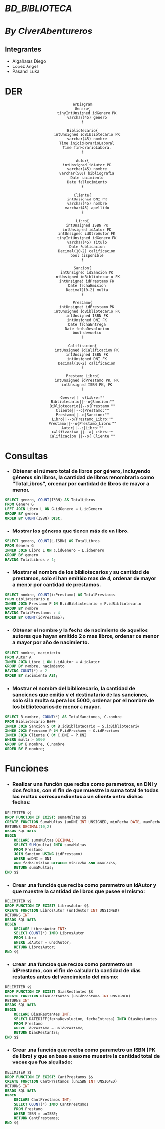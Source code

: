 # ***BD_BIBLIOTECA***
# *By CiverAbentureros*

## Integrantes

- Algañaras Diego
- Lopez Angel
- Pasandi Luka

# DER

<div align="center">

```mermaid
erDiagram
Genero{
    tinyIntUnsigned idGenero PK
    varchar(45) genero
}

Bibliotecario{
    intUnsigned idBibliotecario PK
    varchar(45) nombre
    Time inicioHorarioLaboral
    Time finHorarioLaboral
}

Autor{
    intUnsigned idAutor PK
    varchar(45) nombre
    varchar(500) bibliografia
    Date nacimiento
    Date fallecimiento
}

Cliente{
    intUnsigned DNI PK
    varchar(45) nombre
    varchar(45) apellido
}

Libro{
    intUnsigned ISBN PK
    intUnsigned idAutor FK
    intUnsigned idOtroAutor FK
    tinyIntUnsigned idGenero FK
    varchar(45) Titulo
    Date Publicacion
    Decimal(10-2) calificacion
    bool disponible
}

Sancion{
    intUnsigned idSancion PK
    intUnsigned idBibliotecario FK
    intUnsigned idPrestamo FK
    Date fechaEmision
    Decimal(10-2) multa
}

Prestamo{
    intUnsigned idPrestamo PK
    intUnsigned idBibliotecario FK
    intUnsigned ISBN FK
    intUnsigned DNI FK
    Date fechaEntrega
    Date fechaDevolucion
    bool devuelto
}

Calificacion{
    intUnsigned idCalificacion PK
    intUnsigned ISBN FK
    intUnsigned DNI FK
    Decimal(10-2) calificacion
}

Prestamo_Libro{
    intUnsigned idPrestamo PK, FK
    intUnsigned ISBN PK, FK
}

Genero||--o{Libro:""
Bibliotecario||--o{Sancion:""
Bibliotecario||--o{Prestamo:""
Cliente||--o{Prestamo:""
Prestamo||--o|Sancion:""
Libro||--o{Prestamo_Libro:""
Prestamo||--o{Prestamo_Libro:""
Autor||--o{Libro:""
Calificacion ||--o{ Libro:""
Calificacion ||--o{ Cliente:""
```
</div>

# Consultas

- ### Obtener el número total de libros por género, incluyendo géneros sin libros, la cantidad de libros renombrarla como "TotalLibros", ordenar por cantidad de libros de mayor a menor.

```sql
SELECT genero, COUNT(ISBN) AS TotalLibros
FROM Genero G
LEFT JOIN Libro L ON G.idGenero = L.idGenero
GROUP BY genero
ORDER BY COUNT(ISBN) DESC;
```

- ### Mostrar los géneros que tienen más de un libro.

```sql
SELECT genero, COUNT(L.ISBN) AS TotalLibros
FROM Genero G
INNER JOIN Libro L ON G.idGenero = L.idGenero
GROUP BY genero
HAVING TotalLibros > 1;
```

- ### Mostrar el nombre de los bibliotecarios y su cantidad de prestamos, solo si han emitido mas de 4, ordenar de mayor a menor por cantidad de prestamos.

```sql
SELECT nombre, COUNT(idPrestamo) AS TotalPrestamos
FROM Bibliotecario B
INNER JOIN Prestamo P ON B.idBibliotecario = P.idBibliotecario
GROUP BY nombre
HAVING TotalPrestamos > 4
ORDER BY COUNT(idPrestamo);
```

-  ### Obtener el nombre y la fecha de nacimiento de aquellos autores que hayan emitido 2 o mas libros, ordenar de menor a mayor por año de nacimiento. 

```sql
SELECT nombre, nacimiento
FROM Autor A
INNER JOIN Libro L ON L.idAutor = A.idAutor
GROUP BY nombre, nacimiento
HAVING COUNT(*) > 2
ORDER BY nacimiento ASC;
```

- ### Mostrar el nombre del bibliotecario, la cantidad de sanciones que emitio y el destinatario de las sanciones, solo si la multa supera los 5000, ordenar por el nombre de los bibliotecarios de menor a mayor.

```sql
SELECT B.nombre, COUNT(*) AS TotalSanciones, C.nombre
FROM Bibliotecario B###
INNER JOIN Sancion S ON B.idBibliotecario = S.idBibliotecario
INNER JOIN Prestamo P ON P.idPrestamo = S.idPrestamo
INNER JOIN Cliente C ON C.DNI = P.DNI 
WHERE multa > 5000
GROUP BY B.nombre, C.nombre
ORDER BY B.nombre;
```

# Funciones

- ### Realizar una función que reciba como parametros, un DNI y dos fechas, con el fin de que muestre la suma total de todas las multas correspondientes a un cliente entre dichas fechas:

```sql
DELIMITER $$
DROP FUNCTION IF EXISTS sumaMultas $$
CREATE FUNCTION SumaMultas (unDNI INT UNSIGNED, minFecha DATE, maxFecha DATE)
RETURNS DECIMAL(10,2)
READS SQL DATA
BEGIN
    DECLARE sumaMultas DECIMAL;
    SELECT SUM(multa) INTO sumaMultas
    FROM Prestamo
    JOIN Sancion USING (idPrestamo)
    WHERE unDNI = DNI
    AND fechaEmision BETWEEN minFecha AND maxFecha;
    RETURN sumaMultas;
END $$
```

- ### Crear una función que reciba como parametro un idAutor y que muestre la cantidad de libros que posee el mismo:

```sql
DELIMITER $$
DROP FUNCTION IF EXISTS LibrosAutor $$
CREATE FUNCTION LibrosAutor (unIdAutor INT UNSIGNED)
RETURNS INT
READS SQL DATA
BEGIN
    DECLARE LibrosAutor INT;
    SELECT COUNT(*) INTO LibrosAutor
    FROM Libro
    WHERE idAutor = unIdAutor;
    RETURN LibrosAutor;
END $$
```

- ### Crear una funcion que reciba como parametro un idPrestamo, con el fin de calcular la cantidad de días restantes antes del vencimiento del mismo:

```sql
DELIMITER $$
DROP FUNCTION IF EXISTS DiasRestantes $$
CREATE FUNCTION DiasRestantes (unIdPrestamo INT UNSIGNED)
RETURNS INT
READS SQL DATA
BEGIN
    DECLARE DiasRestantes INT;
    SELECT DATEDIFF(fechaDevolucion, fechaEntrega) INTO DiasRestantes
    FROM Prestamo
    WHERE idPrestamo = unIdPrestamo;
    RETURN DiasRestantes;
END $$
```

- ### Crear una función que reciba como parametro un ISBN (PK de libro) y que en base a eso me muestre la cantidad total de veces que fue alquilado:

```sql
DELIMITER $$
DROP FUNCTION IF EXISTS CantPrestamos $$
CREATE FUNCTION CantPrestamos (unISBN INT UNSIGNED)
RETURNS INT
READS SQL DATA
BEGIN
    DECLARE CantPrestamos INT;
    SELECT COUNT(*) INTO CantPrestamos
    FROM Prestamo
    WHERE ISBN = unISBN;
    RETURN CantPrestamos;
END $$
```